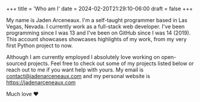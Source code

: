+++
title = 'Who am I'
date = 2024-02-20T21:29:10-06:00
draft = false
+++

My name is Jaden Arceneaux. I'm a self-taught programmer based in Las Vegas, Nevada. I currently work as a full-stack web developer. I've been programming since I was 13 and I've been on GitHub since I was 14 (2019). This account showcases showcases highlights of my work, from my very first Python project to now.

Although I am currently employed I absolutely love working on open-sourced projects. Feel free to check out some of my projects listed below or reach out to me if you want help with yours. My email is <a mailto="contact@jadenarceneaux.com">contact@jadenarceneaux.com</a> and my personal website is <a href="https://jadenarceneaux.com">https://jadenarceneaux.com</a>



Much love ❤️